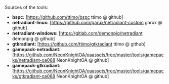 Sources of the tools:

* **bspc:** [https://github.com/ttimo/bspc ttimo @ github]
* **netradiant-linux:** [https://github.com/garux/netradiant-custom garux @ github]
* **netradiant-windows:** [https://gitlab.com/demonpig/netradiant demonpig @ github]
* **gtkradiant:** [https://github.com/ttimo/gtkradiant ttimo @ github]
* **gamepack-netradiant:** [https://github.com/NeonKnightOA/oaassets/tree/master/tools/gamepacks/netradiant-oa088 NeonKnightOA @ github]
* **gamepack-gtkradiant:** [https://github.com/NeonKnightOA/oaassets/tree/master/tools/gamepacks/gtkradiant-oa088 NeonKnightOA @ github]

